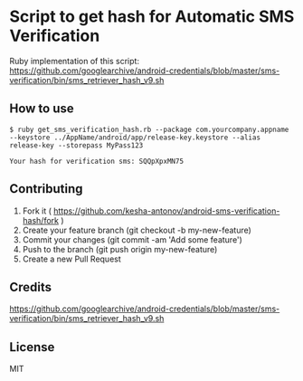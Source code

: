 # Script to get hash for Automatic SMS Verification

Ruby implementation of this script: https://github.com/googlearchive/android-credentials/blob/master/sms-verification/bin/sms_retriever_hash_v9.sh

## How to use

```
$ ruby get_sms_verification_hash.rb --package com.yourcompany.appname --keystore ../AppName/android/app/release-key.keystore --alias release-key --storepass MyPass123

Your hash for verification sms: SQQpXpxMN75
```

## Contributing

1. Fork it ( https://github.com/kesha-antonov/android-sms-verification-hash/fork )
2. Create your feature branch (git checkout -b my-new-feature)
3. Commit your changes (git commit -am 'Add some feature')
4. Push to the branch (git push origin my-new-feature)
5. Create a new Pull Request

## Credits

https://github.com/googlearchive/android-credentials/blob/master/sms-verification/bin/sms_retriever_hash_v9.sh

## License

MIT
